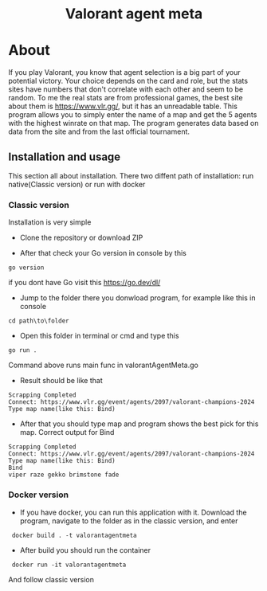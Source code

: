 <h1 align="center">Valorant agent meta</h1>

# About
If you play Valorant, you know that agent selection is a big part of your potential victory. Your choice depends on the card and role, but the stats sites have numbers that don't correlate with each other and seem to be random. To me the real stats are from professional games, the best site about them is https://www.vlr.gg/, but it has an unreadable table. This program allows you to simply enter the name of a map and get the 5 agents with the highest winrate on that map. The program generates data based on data from the site and from the last official tournament.

## Installation and usage
This section all about installation. There two diffent path of installation: run native(Classic version) or run with docker
### Classic version
Installation is very simple
- Clone the repository or download ZIP

- After that check your Go version in console by this
```console
go version
```
if you dont have Go visit this https://go.dev/dl/
- Jump to the folder there you donwload program, for example like this in console
```console
cd path\to\folder
```
- Open this folder in terminal or cmd and type this
```console
go run .
```
Command above runs main func in valorantAgentMeta.go 
- Result should be like that
```console
Scrapping Completed
Connect: https://www.vlr.gg/event/agents/2097/valorant-champions-2024
Type map name(like this: Bind)
```
- After that you should type map and program shows the best pick for this map. Correct output for Bind
```console
Scrapping Completed
Connect: https://www.vlr.gg/event/agents/2097/valorant-champions-2024
Type map name(like this: Bind)
Bind
viper raze gekko brimstone fade
```
### Docker version
- If you have docker, you can run this application with it. Download the program, navigate to the folder as in the classic version, and enter
```console
 docker build . -t valorantagentmeta
```
- After build you should run the container
```console
 docker run -it valorantagentmeta
```
And follow classic version
